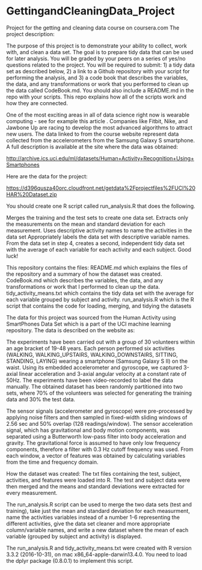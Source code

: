 # GettingandCleaningData_Project
Project for the getting and cleaning data course on coursera.com
The project description: 

The purpose of this project is to demonstrate your ability to collect, work with, and clean a data set. 
The goal is to prepare tidy data that can be used for later analysis. You will be graded by your peers on 
a series of yes/no questions related to the project. You will be required to submit: 1) a tidy data set 
as described below, 2) a link to a Github repository with your script for performing the analysis, and 
3) a code book that describes the variables, the data, and any transformations or work that you 
performed to clean up the data called CodeBook.md. You should also include a README.md in the repo with 
your scripts. This repo explains how all of the scripts work and how they are connected.

One of the most exciting areas in all of data science right now is wearable computing - see for example this article . 
Companies like Fitbit, Nike, and Jawbone Up are racing to develop the most advanced algorithms to attract new users. 
The data linked to from the course website represent data collected from the accelerometers from the 
Samsung Galaxy S smartphone. A full description is available at the site where the data was obtained:

http://archive.ics.uci.edu/ml/datasets/Human+Activity+Recognition+Using+Smartphones

Here are the data for the project:

https://d396qusza40orc.cloudfront.net/getdata%2Fprojectfiles%2FUCI%20HAR%20Dataset.zip

You should create one R script called run_analysis.R that does the following.

Merges the training and the test sets to create one data set.
Extracts only the measurements on the mean and standard deviation for each measurement.
Uses descriptive activity names to name the activities in the data set
Appropriately labels the data set with descriptive variable names.
From the data set in step 4, creates a second, independent tidy data set with the average of each variable for 
each activity and each subject.
Good luck!

This repository contains the files: README.md which explains the files of the repository and a summary of how the dataset
was created.
CodeBook.md which describes the variables, the data, and any transformations or work that I performed to clean up the data.
tidy_activity_means.txt which contains the tidy data set with the average for each variable grouped by subject and activity.
run_analysis.R which is the R script that contains the code for loading, merging, and tidying the datasets

The data for this project was sourced from the Human Activity using SmartPhones Data Set which is a part of the
UCI machine learning repository. The data is described on the website as: 

The experiments have been carried out with a group of 30 volunteers within an age bracket of 19-48 years. Each 
person performed six activities (WALKING, WALKING_UPSTAIRS, WALKING_DOWNSTAIRS, SITTING, STANDING, LAYING) 
wearing a smartphone (Samsung Galaxy S II) on the waist. Using its embedded accelerometer and gyroscope, 
we captured 3-axial linear acceleration and 3-axial angular velocity at a constant rate of 50Hz. The 
experiments have been video-recorded to label the data manually. The obtained dataset has been randomly 
partitioned into two sets, where 70% of the volunteers was selected for generating the training data and 
30% the test data. 

The sensor signals (accelerometer and gyroscope) were pre-processed by applying noise filters and then sampled 
in fixed-width sliding windows of 2.56 sec and 50% overlap (128 readings/window). The sensor acceleration signal, 
which has gravitational and body motion components, was separated using a Butterworth low-pass filter into body 
acceleration and gravity. The gravitational force is assumed to have only low frequency components, therefore a 
filter with 0.3 Hz cutoff frequency was used. From each window, a vector of features was obtained by calculating 
variables from the time and frequency domain.

How the dataset was created:
The txt files containing the test, subject, activities, and features were loaded into R.
The test and subject data were then merged and the means and standard deviations were extracted for every measurement.

The run_analysis.R script can be used to merge the two data sets (test and training), take just the mean
and standard deviation for each measurment, name the activities variables instead of a number 1-6 representing
the different activities, give the data set cleaner and more appropriate column/variable names, and write a new dataset 
where the mean of each variable (grouped by subject and activity) is displayed. 

The run_analysis.R and tidy_activity_means.txt were created with R version 3.3.2 (2016-10-31), on 
mac x86_64-apple-darwin13.4.0. You need to load the dplyr package (0.8.0.1) to implement this script.
